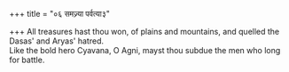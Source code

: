 +++
title = "०६ समज्र्या पर्वत्या३"

+++
All treasures hast thou won, of plains and mountains, and quelled the Dasas' and Aryas' hatred.  
     Like the bold hero Cyavana, O Agni, mayst thou subdue the men who long for battle.